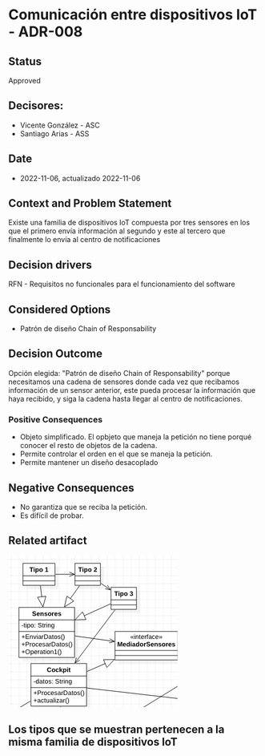 # Comunicación entre dispositivos IoT - ADR-008

## Status

Approved

## Decisores:

* Vicente González - ASC
* Santiago Arias - ASS

## Date

* 2022-11-06, actualizado 2022-11-06

## Context and Problem Statement

Existe una familia de dispositivos IoT compuesta por tres sensores en los que el primero envía información al segundo y este al tercero que finalmente lo envía al centro de notificaciones

## Decision drivers

RFN - Requisitos no funcionales para el funcionamiento del software

## Considered Options

* Patrón de diseño Chain of Responsability

## Decision Outcome

Opción elegida: "Patrón de diseño Chain of Responsability" porque necesitamos una cadena de sensores donde cada vez que recibamos información de un sensor anterior, este pueda procesar la información que haya recibido, y siga la cadena hasta llegar al centro de notificaciones.

### Positive Consequences

* Objeto simplificado. El opbjeto que maneja la petición no tiene porqué conocer el resto de objetos de la cadena.
* Permite controlar el orden en el que se maneja la petición.
* Permite mantener un diseño desacoplado

## Negative Consequences

* No garantiza que se reciba la petición.
* Es difícil de probar.

## Related artifact

![Alt text](../UML/Chain%20of%20Responsability.jpeg)

## Los tipos que se muestran pertenecen a la misma familia de dispositivos IoT
